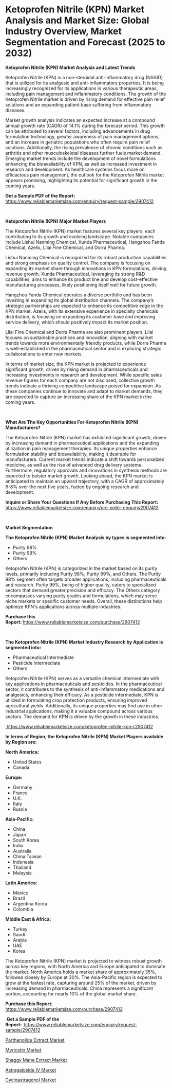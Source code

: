 <p><h1>Ketoprofen Nitrile (KPN) Market Analysis and Market Size: Global Industry Overview, Market Segmentation and Forecast (2025 to 2032)</h1></p><p><strong>Ketoprofen Nitrile (KPN) Market Analysis and Latest Trends</strong></p>
<p><p>Ketoprofen Nitrile (KPN) is a non-steroidal anti-inflammatory drug (NSAID) that is utilized for its analgesic and anti-inflammatory properties. It is being increasingly recognized for its applications in various therapeutic areas, including pain management and inflammatory conditions. The growth of the Ketoprofen Nitrile market is driven by rising demand for effective pain relief solutions and an expanding patient base suffering from inflammatory diseases.</p><p>Market growth analysis indicates an expected increase at a compound annual growth rate (CAGR) of 14.1% during the forecast period. This growth can be attributed to several factors, including advancements in drug formulation technology, greater awareness of pain management options, and an increase in geriatric populations who often require pain relief solutions. Additionally, the rising prevalence of chronic conditions such as arthritis and other musculoskeletal diseases further fuels market demand. Emerging market trends include the development of novel formulations enhancing the bioavailability of KPN, as well as increased investment in research and development. As healthcare systems focus more on efficacious pain management, the outlook for the Ketoprofen Nitrile market appears promising, highlighting its potential for significant growth in the coming years.</p></p>
<p><strong>Get a Sample PDF of the Report:&nbsp;</strong> <a href="https://www.reliablemarketsize.com/enquiry/request-sample/2907412?utm_campaign=1845&utm_medium=2&utm_source=Github&utm_content=ia&utm_term=12032025&utm_id=ketoprofen-nitrile-kpn">https://www.reliablemarketsize.com/enquiry/request-sample/2907412</a></p>
<p>&nbsp;</p>
<p><strong>Ketoprofen Nitrile (KPN) Major Market Players</strong></p>
<p><p>The Ketoprofen Nitrile (KPN) market features several key players, each contributing to its growth and evolving landscape. Notable companies include Lishui Nanming Chemical, Xunda Pharmaceutical, Hangzhou Fanda Chemical, Azelis, Lilai Fine Chemical, and Dorra Pharma.</p><p>Lishui Nanming Chemical is recognized for its robust production capabilities and strong emphasis on quality control. The company is focusing on expanding its market share through innovations in KPN formulations, driving revenue growth. Xunda Pharmaceutical, leveraging its strong R&D capabilities, aims to enhance its product line and develop cost-effective manufacturing processes, likely positioning itself well for future growth.</p><p>Hangzhou Fanda Chemical operates a diverse portfolio and has been investing in expanding its global distribution channels. The company’s strategic partnerships are expected to enhance its competitive edge in the KPN market. Azelis, with its extensive experience in specialty chemicals distribution, is focusing on expanding its customer base and improving service delivery, which should positively impact its market position.</p><p>Lilai Fine Chemical and Dorra Pharma are also prominent players. Lilai focuses on sustainable practices and innovation, aligning with market trends towards more environmentally friendly products, while Dorra Pharma is well-established in the pharmaceutical sector and is exploring strategic collaborations to enter new markets.</p><p>In terms of market size, the KPN market is projected to experience significant growth, driven by rising demand in pharmaceuticals and increasing investments in research and development. While specific sales revenue figures for each company are not disclosed, collective growth trends indicate a thriving competitive landscape poised for expansion. As these companies continue to innovate and adapt to market demands, they are expected to capture an increasing share of the KPN market in the coming years.</p></p>
<p>&nbsp;</p>
<p><strong>What Are The Key Opportunities For Ketoprofen Nitrile (KPN) Manufacturers?</strong></p>
<p><p>The Ketoprofen Nitrile (KPN) market has exhibited significant growth, driven by increasing demand in pharmaceutical applications and the expanding utilization in pain management therapies. Its unique properties enhance formulation stability and bioavailability, making it desirable for manufacturers. Current market trends indicate a shift towards personalized medicine, as well as the rise of advanced drug delivery systems. Furthermore, regulatory approvals and innovations in synthesis methods are expected to bolster market growth. Looking ahead, the KPN market is anticipated to maintain an upward trajectory, with a CAGR of approximately 6-8% over the next five years, fueled by ongoing research and development.</p></p>
<p><strong>Inquire or Share Your Questions If Any Before Purchasing This Report:</strong> <a href="https://www.reliablemarketsize.com/enquiry/pre-order-enquiry/2907412?utm_campaign=1845&utm_medium=2&utm_source=Github&utm_content=ia&utm_term=12032025&utm_id=ketoprofen-nitrile-kpn">https://www.reliablemarketsize.com/enquiry/pre-order-enquiry/2907412</a></p>
<p>&nbsp;</p>
<p><strong>Market Segmentation</strong></p>
<p><strong>The Ketoprofen Nitrile (KPN) Market Analysis by types is segmented into:</strong></p>
<p><ul><li>Purity 98%</li><li>Purity 99%</li><li>Others</li></ul></p>
<p><p>Ketoprofen Nitrile (KPN) is categorized in the market based on its purity levels, primarily including Purity 98%, Purity 99%, and Others. The Purity 98% segment often targets broader applications, including pharmaceuticals and research. Purity 99%, being of higher quality, caters to specialized sectors that demand greater precision and efficacy. The Others category encompasses varying purity grades and formulations, which may serve niche markets or specific customer needs. Overall, these distinctions help optimize KPN's applications across multiple industries.</p></p>
<p><strong>Purchase this Report:&nbsp;</strong><a href="https://www.reliablemarketsize.com/purchase/2907412?utm_campaign=1845&utm_medium=2&utm_source=Github&utm_content=ia&utm_term=12032025&utm_id=ketoprofen-nitrile-kpn">https://www.reliablemarketsize.com/purchase/2907412</a></p>
<p>&nbsp;</p>
<p><strong>The Ketoprofen Nitrile (KPN) Market Industry Research by Application is segmented into:</strong></p>
<p><ul><li>Pharmaceutical Intermediate</li><li>Pesticide Intermediate</li><li>Others</li></ul></p>
<p><p>Ketoprofen Nitrile (KPN) serves as a versatile chemical intermediate with key applications in pharmaceuticals and pesticides. In the pharmaceutical sector, it contributes to the synthesis of anti-inflammatory medications and analgesics, enhancing their efficacy. As a pesticide intermediate, KPN is utilized in formulating crop protection products, ensuring improved agricultural yields. Additionally, its unique properties may find use in other industrial applications, making it a valuable compound across various sectors. The demand for KPN is driven by the growth in these industries.</p></p>
<p><a href="https://www.reliablemarketsize.com/ketoprofen-nitrile-kpn-r2907412?utm_campaign=1845&utm_medium=2&utm_source=Github&utm_content=ia&utm_term=12032025&utm_id=ketoprofen-nitrile-kpn">&nbsp;https://www.reliablemarketsize.com/ketoprofen-nitrile-kpn-r2907412</a></p>
<p><strong>In terms of Region, the Ketoprofen Nitrile (KPN) Market Players available by Region are:</strong></p>
<p>
    <p> <strong> North America: </strong>
        <ul>
            <li>United States</li>
            <li>Canada</li>
        </ul>
        </p> 
    <p> <strong> Europe: </strong>
        <ul>
            <li>Germany</li>
            <li>France</li>
            <li>U.K.</li>
            <li>Italy</li>
            <li>Russia</li>
        </ul>
        </p> 
    <p> <strong> Asia-Pacific: </strong>
        <ul>
            <li>China</li>
            <li>Japan</li>
            <li>South Korea</li>
            <li>India</li>
            <li>Australia</li>
            <li>China Taiwan</li>
            <li>Indonesia</li>
            <li>Thailand</li>
            <li>Malaysia</li>
        </ul>
        </p> 
    <p> <strong> Latin America: </strong>
        <ul>
            <li>Mexico</li>
            <li>Brazil</li>
            <li>Argentina Korea</li>
            <li>Colombia</li>
        </ul>
        </p> 
    <p> <strong> Middle East & Africa: </strong>
        <ul>
            <li>Turkey</li>
            <li>Saudi</li>
            <li>Arabia</li>
            <li>UAE</li>
            <li>Korea</li>
        </ul>
    </p>
    </p>
<p><p>The Ketoprofen Nitrile (KPN) market is projected to witness robust growth across key regions, with North America and Europe anticipated to dominate the market. North America holds a market share of approximately 35%, followed closely by Europe at 30%. The Asia-Pacific region is expected to grow at the fastest rate, capturing around 25% of the market, driven by increasing demand in pharmaceuticals. China represents a significant portion, accounting for nearly 10% of the global market share.</p></p>
<p><strong>Purchase this Report: </strong><a href="https://www.reliablemarketsize.com/purchase/2907412?utm_campaign=1845&utm_medium=2&utm_source=Github&utm_content=ia&utm_term=12032025&utm_id=ketoprofen-nitrile-kpn">https://www.reliablemarketsize.com/purchase/2907412</a></p>
<p>&nbsp;<strong>Get a Sample PDF of the Report:&nbsp;&nbsp;</strong><a href="https://www.reliablemarketsize.com/enquiry/request-sample/2907412?utm_campaign=1845&utm_medium=2&utm_source=Github&utm_content=ia&utm_term=12032025&utm_id=ketoprofen-nitrile-kpn">https://www.reliablemarketsize.com/enquiry/request-sample/2907412</a></p>
<p><strong></strong></p>
<p><p><a href="https://github.com/houltngake/Market-Research-Report-List-1/blob/main/parthenolide-extract-market.md?utm_campaign=1845&utm_medium=2&utm_source=Github&utm_content=ia&utm_term=12032025&utm_id=ketoprofen-nitrile-kpn">Parthenolide Extract Market</a></p><p><a href="https://github.com/lenjakam/Market-Research-Report-List-1/blob/main/myricetin-market.md?utm_campaign=1845&utm_medium=2&utm_source=Github&utm_content=ia&utm_term=12032025&utm_id=ketoprofen-nitrile-kpn">Myricetin Market</a></p><p><a href="https://github.com/direepittr/Market-Research-Report-List-1/blob/main/shaggy-mane-extract-market.md?utm_campaign=1845&utm_medium=2&utm_source=Github&utm_content=ia&utm_term=12032025&utm_id=ketoprofen-nitrile-kpn">Shaggy Mane Extract Market</a></p><p><a href="https://github.com/pllahoithana9/Market-Research-Report-List-1/blob/main/astragaloside-iv-market.md?utm_campaign=1845&utm_medium=2&utm_source=Github&utm_content=ia&utm_term=12032025&utm_id=ketoprofen-nitrile-kpn">Astragaloside IV Market</a></p><p><a href="https://github.com/zeyddaddo4/Market-Research-Report-List-1/blob/main/cycloastragenol-market.md?utm_campaign=1845&utm_medium=2&utm_source=Github&utm_content=ia&utm_term=12032025&utm_id=ketoprofen-nitrile-kpn">Cycloastragenol Market</a></p></p>